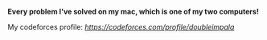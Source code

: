 **Every problem I've solved on my mac, which is one of my two computers!**

My codeforces profile: *https://codeforces.com/profile/doubleimpala*
